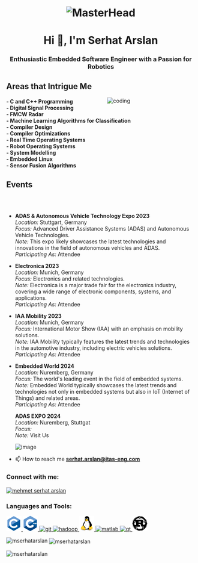 
<h1 align="center" width = "200">
  <img src="https://img.freepik.com/premium-photo/cute-robot-delivers-bouquet-flowers-loved-one_124507-207126.jpg" alt="MasterHead"  width = "500" >
</h1>

<h1 align="center">Hi 👋, I'm Serhat Arslan</h1>
<h3 align="center"> Enthusiastic Embedded Software Engineer with a Passion for Robotics </h3>





<h2 align="left" height="70" width="70"> Areas that Intrigue Me </h2>
<img align = "right"  alt ="coding" width ="235"  src= "https://media.giphy.com/media/v1.Y2lkPTc5MGI3NjExdzdla2dxam8ydmw0M21rbWE3bXY3NWV6MGhzcGlkbTQ2MXVxeHBqMiZlcD12MV9pbnRlcm5hbF9naWZfYnlfaWQmY3Q9Zw/wwg1suUiTbCY8H8vIA/giphy-downsized-large.gif"> 

<h4 align="left">  - C and C++ Programming <br/> - Digital Signal Processing <br/> - FMCW Radar <br/> - Machine Learning Algorithms for Classification <br/>  - Compiler Design  <br/>
  - Compiler Optimizations  <br/> - Real Time Operating Systems<br/>  - Robot Operating Systems <br/> - System Modelling <br/> - Embedded Linux <br/>  - Sensor Fusion Algorithms </h4> 

<h2 align="left" style="height:70px; width:70px;"> Events </h2>

   - <strong>ADAS & Autonomous Vehicle Technology Expo 2023</strong> <br/> 
  <i>Location: </i> Stuttgart, Germany <br/> 
   <i>Focus: </i> Advanced Driver Assistance Systems (ADAS) and Autonomous Vehicle Technologies. <br/> 
   <i>Note: </i> This expo likely showcases the latest technologies and innovations in the field of autonomous vehicles and ADAS. <br/> 
   <i>Participating As: </i> Attendee


  
  - <strong> Electronica 2023 </strong><br/> 
     <i>Location: </i> Munich, Germany <br/> 
    <i> Focus: </i> Electronics and related technologies. <br/> 
     <i>Note: </i> Electronica is a major trade fair for the electronics industry, covering a wide range of electronic components, systems, and applications.<br/> 
     <i>Participating As: </i> Attendee<br/> 

  
- <strong> IAA Mobility 2023 </strong> <br/> 
    <i> Location: </i> Munich, Germany <br/> 
     <i>Focus: </i> International Motor Show (IAA) with an emphasis on mobility solutions. <br/> 
     <i>Note: </i> IAA Mobility typically features the latest trends and technologies in the automotive industry, including electric vehicles solutions. <br/> 
     <i>Participating As: </i> Attendee


- <strong> Embedded World 2024</strong> <br/> 
  <i>Location: </i> Nuremberg, Germany <br/> 
   <i>Focus: </i> The world's leading event in the field of embedded systems. <br/> 
   <i>Note: </i>  Embedded World typically showcases the latest trends and technologies not only in embedded systems but also in IoT (Internet of Things) and related areas. <br/> 
   <i>Participating As: </i> Attendee


  <strong> ADAS EXPO 2024</strong> <br/> 
  <i>Location: </i> Nuremberg, Stuttgat <br/> 
   <i>Focus: </i>  <br/> 
   <i>Note: </i>  Visit Us <br/>
  
   ![image](https://github.com/Mserhatarslan/Mserhatarslan/assets/63358327/42085a6b-f1cb-43fd-89ff-541ac0c5b97a)


     
</h5>





- 📫 How to reach me **serhat.arslan@itas-eng.com**

<h3 align="left">Connect with me:</h3>
<p align="left">
<a href="https://linkedin.com/in/mehmet serhat arslan" target="blank"><img align="center" src="https://raw.githubusercontent.com/rahuldkjain/github-profile-readme-generator/master/src/images/icons/Social/linked-in-alt.svg" alt="mehmet serhat arslan" height="30" width="40" /></a>
</p>

<h3 align="left">Languages and Tools:</h3>
<p align="left"> <a href="https://www.cprogramming.com/" target="_blank" rel="noreferrer"> <img src="https://raw.githubusercontent.com/devicons/devicon/master/icons/c/c-original.svg" alt="c" width="40" height="40"/> </a> <a href="https://www.w3schools.com/cpp/" target="_blank" rel="noreferrer"> <img src="https://raw.githubusercontent.com/devicons/devicon/master/icons/cplusplus/cplusplus-original.svg" alt="cplusplus" width="40" height="40"/> </a> <a href="https://git-scm.com/" target="_blank" rel="noreferrer"> <img src="https://www.vectorlogo.zone/logos/git-scm/git-scm-icon.svg" alt="git" width="40" height="40"/> </a> <a href="https://hadoop.apache.org/" target="_blank" rel="noreferrer"> <img src="https://www.vectorlogo.zone/logos/apache_hadoop/apache_hadoop-icon.svg" alt="hadoop" width="40" height="40"/> </a> <a href="https://www.linux.org/" target="_blank" rel="noreferrer"> <img src="https://raw.githubusercontent.com/devicons/devicon/master/icons/linux/linux-original.svg" alt="linux" width="40" height="40"/> </a> <a href="https://www.mathworks.com/" target="_blank" rel="noreferrer"> <img src="https://upload.wikimedia.org/wikipedia/commons/2/21/Matlab_Logo.png" alt="matlab" width="40" height="40"/> </a> <a href="https://www.qt.io/" target="_blank" rel="noreferrer"> <img src="https://upload.wikimedia.org/wikipedia/commons/0/0b/Qt_logo_2016.svg" alt="qt" width="40" height="40"/> </a> <a href="https://www.rust-lang.org" target="_blank" rel="noreferrer"> <img src="https://raw.githubusercontent.com/devicons/devicon/master/icons/rust/rust-plain.svg" alt="rust" width="40" height="40"/> </a> </p>

<p><img align="left" src="https://github-readme-stats.vercel.app/api/top-langs?username=mserhatarslan&show_icons=true&locale=en&layout=compact" alt="mserhatarslan" /></p>

<p>&nbsp;<img align="center" src="https://github-readme-stats.vercel.app/api?username=mserhatarslan&show_icons=true&locale=en" alt="mserhatarslan" /></p>

<p><img align="center" src="https://github-readme-streak-stats.herokuapp.com/?user=mserhatarslan&" alt="mserhatarslan" /></p>

